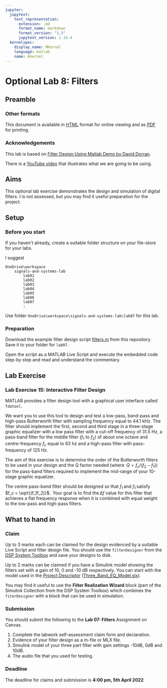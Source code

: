 ```yaml
---
jupyter:
  jupytext:
    text_representation:
      extension: .md
      format_name: markdown
      format_version: "1.3"
      jupytext_version: 1.14.4
  kernelspec:
    display_name: MKernel
    language: matlab
    name: mkernel
---
```


# Optional Lab 8: Filters

## Preamble

### Other formats

This document is available in [HTML](https://cpjobling.github.io/eg-247-textbook/labs/lab07/index) format for online viewing and as [PDF](https://cpjobling.github.io/eg-247-textbook/labs/lab07/lab07.pdf) for printing.

### Acknowledgements

This lab is based on [Filter Design Using Matlab Demo by David Dorran](https://dadorran.wordpress.com/2013/10/18/filter-design-using-matlab-demo/).

There is a [YouTube video](https://www.youtube.com/watch?v=vfH5r4cKukg&list=PLJ8LTUMGG9U4vAGind2_Bh4TUfgg1y0F4&feature=share&index=2) that illustrates what we are going to be using.

## Aims

This optional lab exercise demonstrates the design and simulation of digital filters.
I is not assessed, but you may find it useful preparation for the project.

## Setup

### Before you start

If you haven't already, create a suitable folder structure on your file-store for your labs.

I suggest

```
OneDrive\workspace
    signals-and-systems-lab
	    lab01
		lab02
		lab03
        lab04
        lab05
        lab06
        lab07
        :
```

Use folder `OneDrive\workspace\signals-and-systems-lab\lab07` for this lab.

### Preparation

Download the example filter design script [filters.m](https://cpjobling.github.io/eg-247-textbook/labs/lab07/filters.m) from this repository. Save it to your folder for `lab07`.

Open the script as a MATLAB Live Script and execute the embedded code step-by step and read and understand the commentary.

## Lab Exercise

### Lab Exercise 15: Interactive Filter Design

MATLAB provides a filter design tool with a graphical user interface called `fdatool`.

We want you to use this tool to design and test a low-pass, band-pass and high-pass Butterworth filter with sampling frequency equal to 44.1 kHz. The filter should implement the first, second and third stage in a three-stage graphic equalizer with a low pass filter with a cut-off frequency of 31.5 Hz, a pass-band filter for the middle filter ($f_1$ to $f_2$) of about one octave and centre-frequency $f_c$ equal to 63 hz and a high-pass filter with pass-frequency of 125 Hz.

The aim of this exercise is to determine the order of the Butterworth filters to be used in your design and the Q factor needed (where  $Q = f_c / (f_2 - f_1)$) for the pass-band filters required to implement the mid-range of your 10-stage graphic equalizer.

The centre pass-band filter should be designed so that $f_1$ and $f_1$ satisfy $f_c = \sqrt{(f_1f_2)}$.  Your goal is to find the $\Delta f$ value for this filter that achieves a flat frequency response when it is combined with equal weight to the low-pass and high-pass filters.

## What to hand in

### Claim

Up to 3 marks each can be claimed for the design evidenced by a suitable Live Script and filter design file. You should use the `filterDesigner` from the [DSP System Toolbox](https://uk.mathworks.com/products/dsp-system.html?s_tid=srchtitle) and save your designs to disk.

Up to 2 marks can be claimed if you have a Simulink model showing the filters set with a gain of 10, 0 and -10 dB respectively. You can start with the model used in the [Project Descriptor](https://cpjobling.github.io/eg-247-textbook/labs/project/) ([Three_Band_EQ_Model.slx](https://cpjobling.github.io/eg-247-textbook/labs/project/Three_Band_EQ_Model.slx)).

You may find it useful to use the **Filter Realization Wizard** block (part of the Simulink Collection from the DSP System Toolbox) which combines the `fiterDesigner` with a block that can be used in simulation.

### Submission

You should submit the following to the **Lab 07: Filters** Assignment on Canvas.

1. Complete the labwork self-assessment claim form and declaration.
1. Evidence of your filter design as a m-file or MLX file.
1. Simulink model of your three part filter with gain settings -10dB, 0dB and 10dB.
1. The audio file that you used for testing.

### Deadline

The deadline for claims and submission is **4:00 pm, 5th April 2022**
